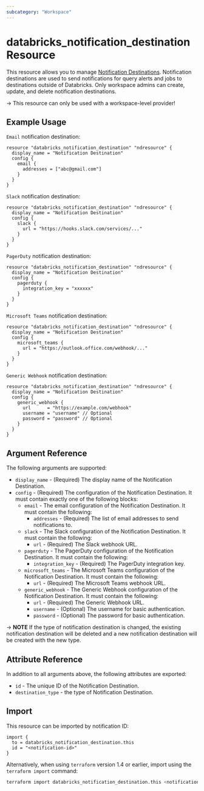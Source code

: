 ```yaml
---
subcategory: "Workspace"
---
```

# databricks_notification_destination Resource

This resource allows you to manage [Notification Destinations](https://docs.databricks.com/api/workspace/notificationdestinations). Notification destinations are used to send notifications for query alerts and jobs to destinations outside of Databricks. Only workspace admins can create, update, and delete notification destinations.

-> This resource can only be used with a workspace-level provider!

## Example Usage

`Email` notification destination:

```hcl
resource "databricks_notification_destination" "ndresource" {
  display_name = "Notification Destination"
  config {
    email {
      addresses = ["abc@gmail.com"]
    }
  }
}
```
`Slack` notification destination:

```hcl
resource "databricks_notification_destination" "ndresource" {
  display_name = "Notification Destination"
  config {
    slack {
      url = "https://hooks.slack.com/services/..."
    }
  }
}
```
`PagerDuty` notification destination:

```hcl
resource "databricks_notification_destination" "ndresource" {
  display_name = "Notification Destination"
  config {
    pagerduty {
      integration_key = "xxxxxx"
    }
  }
}
```
`Microsoft Teams` notification destination:

```hcl
resource "databricks_notification_destination" "ndresource" {
  display_name = "Notification Destination"
  config {
    microsoft_teams {
      url = "https://outlook.office.com/webhook/..."
    }
  }
}
```
`Generic Webhook` notification destination:

```hcl
resource "databricks_notification_destination" "ndresource" {
  display_name = "Notification Destination"
  config {
    generic_webhook {
      url      = "https://example.com/webhook"
      username = "username" // Optional
      password = "password" // Optional
    }
  }
}
```


## Argument Reference

The following arguments are supported:

* `display_name` - (Required) The display name of the Notification Destination.
* `config` - (Required) The configuration of the Notification Destination. It must contain exactly one of the following blocks:
  * `email` - The email configuration of the Notification Destination. It must contain the following:
    * `addresses` - (Required) The list of email addresses to send notifications to.
  * `slack` - The Slack configuration of the Notification Destination. It must contain the following:
    * `url` - (Required) The Slack webhook URL.
  * `pagerduty` - The PagerDuty configuration of the Notification Destination. It must contain the following:
    * `integration_key` - (Required) The PagerDuty integration key.
  * `microsoft_teams` - The Microsoft Teams configuration of the Notification Destination. It must contain the following:
    * `url` - (Required) The Microsoft Teams webhook URL.
  * `generic_webhook` - The Generic Webhook configuration of the Notification Destination. It must contain the following:
    * `url` - (Required) The Generic Webhook URL.
    * `username` - (Optional) The username for basic authentication.
    * `password` - (Optional) The password for basic authentication.

-> **NOTE** If the type of notification destination is changed, the existing notification destination will be deleted and a new notification destination will be created with the new type.

## Attribute Reference

In addition to all arguments above, the following attributes are exported:

* `id` - The unique ID of the Notification Destination.
* `destination_type` - the type of Notification Destination.

## Import

This resource can be imported by notification ID:

```hcl
import {
  to = databricks_notification_destination.this
  id = "<notification-id>"
}
```

Alternatively, when using `terraform` version 1.4 or earlier, import using the `terraform import` command:

```bash
terraform import databricks_notification_destination.this <notification-id>
```
